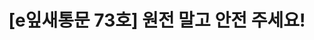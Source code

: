 ---
href: 'http://ecoseoul.or.kr/archives/27669'
title: '[e잎새통문 73호] 원전 말고 안전 주세요!'
img: '/_assets/73.jpg'
---